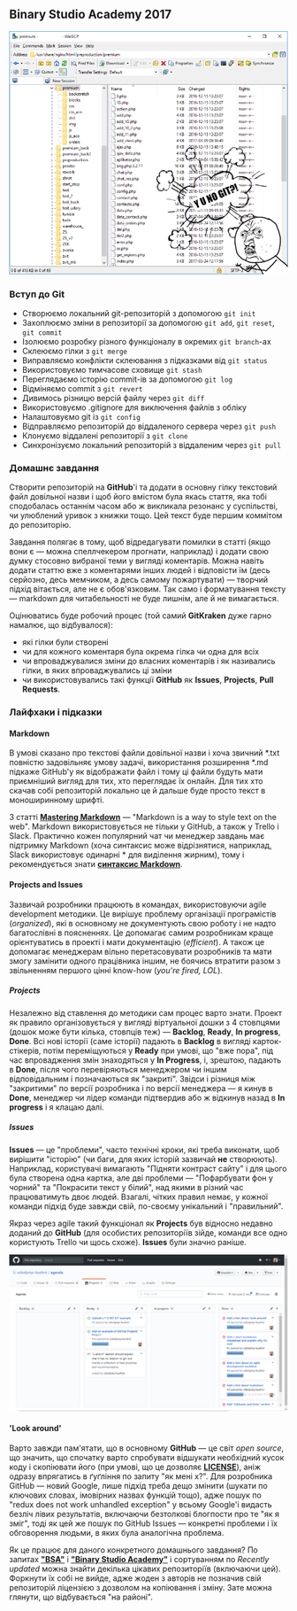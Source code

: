 ## Binary Studio Academy 2017

![Y U NO GIT](/assets/y-u-no-git.png)

### Вступ до Git
 
* Створюємо локальний git-репозиторій з допомогою `git init`
* Захоплюємо зміни в репозиторії за допомогою `git add`, `git reset`, `git commit`
* Ізолюємо розробку різного функціоналу в окремих `git branch`-ах
* Склеюємо гілки з `git merge`
* Виправляємо конфлікти склеювання з підказками від `git status`
* Використовуємо тимчасове сховище `git stash`
* Переглядаємо історію commit-ів за допомогою `git log`
* Відміняємо commit з `git revert`
* Дивимось різницю версій файлу через `git diff`
* Використовуємо .gitignore для виключення файлів з обліку
* Налаштовуємо git із `git config`
* Відправляємо репозиторій до віддаленого сервера через `git push`
* Клонуємо віддалені репозиторії з `git clone`
* Синхронізуємо локальний репозиторій з віддаленим через `git pull`

### Домашнє завдання

Створити репозиторій на **GitHub**'і та додати в основну гілку текстовий файл довільної назви і щоб його вмістом була якась стаття, яка тобі сподобалась останнім часом або ж викликала резонанс у суспільстві, чи улюблений уривок з книжки тощо. Цей текст буде першим коммітом до репозиторію.

Завдання полягає в тому, щоб відредагувати помилки в статті (якщо вони є — можна спеллчекером прогнати, наприклад) і додати свою думку стосовно вибраної теми у вигляді коментарів. Можна навіть додати статтю вже з коментарями інших людей і відповісти їм (десь серйозно, десь мемчиком, а десь самому пожартувати) — творчий підхід вітається, але не є обов'язковим. Так само і форматування тексту — markdown для читабельності не буде лишнім, але й не вимагається.

Оцінюватись буде робочий процес (той самий **GitKraken** дуже гарно намалює, що відбувалося):

* які гілки були створені
* чи для кожного коментаря була окрема гілка чи одна для всіх
* чи впроваджувалися зміни до власних коментарів і як називались гілки, в яких впроваджувались ці зміни
* чи використовувались такі функції **GitHub** як **Issues**, **Projects**, **Pull Requests**.

### Лайфхаки і підказки

#### Markdown
В умові сказано про текстові файли довільної назви і хоча звичний *.txt повністю задовільняє умову задачі, використання розширення *.md підкаже GitHub'у як відображати файл і тому ці файли будуть мати приємніший вигляд для тих, хто переглядає їх онлайн. Для тих хто скачав собі репозиторій локально це й дальше буде просто текст в моноширинному шрифті.

З статті [**Mastering Markdown**](https://guides.github.com/features/mastering-markdown/) — "Markdown is a way to style text on the web". Markdown використовується не тільки у GitHub, а також у Trello і Slack. Практично кожен популярний чат чи менеджер завдань має підтримку Markdown (хоча синтаксис може відрізнятися, наприклад, Slack використовує одинарні * для виділення жирним), тому і рекомендується знати [**синтаксис Markdown**](https://guides.github.com/pdfs/markdown-cheatsheet-online.pdf).

#### Projects and Issues
Зазвичай розробники працюють в командах, використовуючи agile development методики. Це вирішує проблему організації програмістів (*organized*), які в основному не документують свою роботу і не надто багатослівні в поясненнях. Це допомагає самим розробникам краще орієнтуватись в проекті і мати документацію (*efficient*). А також це допомагає менеджерам вільно перетасовувати розробників та мати змогу замінити одного працівника іншим, не боячись втратити разом з звільненням першого цінні know-how (*you're fired, LOL*).

##### Projects

Незалежно від ставлення до методики сам процес варто знати. Проект як правило організовується у вигляді віртуальної дошки з 4 стовпцями (дошок може бути кілька, стовпців теж) — **Backlog**, **Ready**, **In progress**, **Done**. Всі нові історії (саме історії) падають в **Backlog** в вигляді карток-стікерів, потім переміщуються у **Ready** при умові, що "вже пора", під час впровадження змін знаходяться у **In Progress**, і, зрештою, падають в **Done**, після чого перевіряються менеджером чи іншим відповідальним і позначаються як "закриті". Звідси і різниця між "закритими" по версії розробника і по версії менеджера — я кинув в **Done**, менеджер чи лідер команди підтвердив або ж відкинув назад в **In progress** і я клацаю далі.

##### Issues

**Issues** — це "проблеми", часто технічні кроки, які треба виконати, щоб вирішити "історію" (чи баги, для яких історій зазвичай **не** створюють). Наприклад, користувачі вимагають "Підняти контраст сайту" і для цього була створена одна картка, але дві проблеми — "Пофарбувати фон у чорний" та "Покрасити текст у білий", над якими в різний час працюватимуть двоє людей. Взагалі, чітких правил немає, у кожної команди підхід буде завжди свій, по-своєму унікальний і "правильний".

Якраз через agile такий функціонал як **Projects** був відносно недавно доданий до **GitHub** (для особистих репозиторіїв зійде, команди все одно користують Trello чи щось схоже). **Issues** були значно раніше.

![Project](/assets/project.png)

#### 'Look around'
Варто завжди пам'ятати, що в основному **GitHub** — це світ *open source*, що значить, що спочатку варто спробувати відшукати необхідний кусок коду і скопіювати його (при умові, що це дозволяє [**LICENSE**](https://github.com/reactjs/redux/blob/master/LICENSE.md)), аніж одразу впрягатись в ґуґління по запиту "як мені х?". Для розробника GitHub — новий Google, лише підхід треба дещо змінити (шукати по ключових словах, імовірних назвах функцій тощо), адже пошук по 
"redux does not work unhandled exception" у всьому Google'і видасть безліч лівих результатів, включаючи безтолкові блогпости про те "як я зміг", тоді як цей же пошук по GitHub Issues — конкретні проблеми і їх обговорення людьми, в яких була аналогічна проблема.

Як це працює для даного конкретного домашнього завдання? По запитах [**"BSA"**](https://github.com/search?o=desc&q=BSA&s=updated&type=Repositories&utf8=%E2%9C%93) і [**"Binary Studio Academy"**](https://github.com/search?o=desc&q=Binary+Studio+Academy&s=updated&type=Repositories&utf8=%E2%9C%93) і сортуванням по *Recently updated* можна знайти декілька цікавих репозиторіїв (включаючи цей). Форкнути їх собі не вийде, адже жоден з авторів не позначив свій репозиторій ліцензією з дозволом на копіювання і зміну. Зате можна глянути, що відбувається "на районі".
